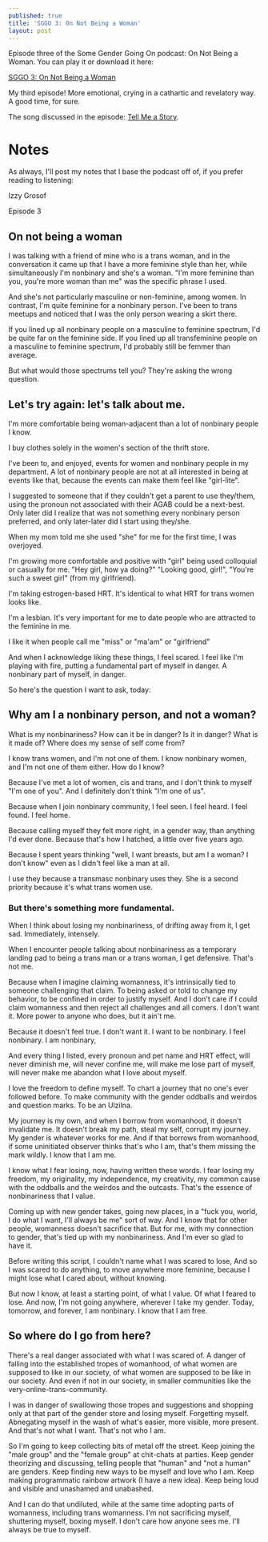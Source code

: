 ```yaml
---
published: true
title: 'SGGO 3: On Not Being a Woman'
layout: post
---
```


Episode three of the Some Gender Going On podcast:
On Not Being a Woman.
You can play it or download it here:

[SGGO 3: On Not Being a Woman](/assets/podcast/sggo-3-not-woman.mp3)

My third episode!
More emotional, crying in a cathartic and revelatory way. A good time, for sure.

The song discussed in the episode:
[Tell Me a Story](https://skylarkergil.bandcamp.com/album/tell-me-a-story).

# Notes

As always, I'll post my notes that I base the podcast off of, if you prefer reading to listening:

Izzy Grosof

Episode 3

## On not being a woman

I was talking with a friend of mine who is a trans woman, and in the conversation it came up that I have a more feminine style than her, while simultaneously I'm nonbinary and she's a woman. "I'm more feminine than you, you're more woman than me" was the specific phrase I used.

And she's not particularly masculine or non-feminine, among women. In contrast, I'm quite feminine for a nonbinary person. I've been to trans meetups and noticed that I was the only person wearing a skirt there.

If you lined up all nonbinary people on a masculine to feminine spectrum, I'd be quite far on the feminine side. If you lined up all transfeminine people on a masculine to feminine spectrum, I'd probably still be femmer than average.

But what would those spectrums tell you? They're asking the wrong question.

## Let's try again: let's talk about me.

I'm more comfortable being woman-adjacent than a lot of nonbinary people I know.

I buy clothes solely in the women's section of the thrift store.

I've been to, and enjoyed, events for women and nonbinary people in my department. A lot of nonbinary people are not at all interested in being at events like that, because the events can make them feel like "girl-lite".

I suggested to someone that if they couldn't get a parent to use they/them, using the pronoun not associated with their AGAB could be a next-best. Only later did I realize that was not something every nonbinary person preferred, and only later-later did I start using they/she.

When my mom told me she used "she" for me for the first time, I was overjoyed.

I'm growing more comfortable and positive with "girl" being used colloquial or casually for me. "Hey girl, how ya doing?" "Looking good, girl!", "You're such a sweet girl" (from my girlfriend).

I'm taking estrogen-based HRT. It's identical to what HRT for trans women looks like.

I'm a lesbian. It's very important for me to date people who are attracted to the feminine in me.

I like it when people call me "miss" or "ma'am" or "girlfriend"

And when I acknowledge liking these things, I feel scared. I feel like I'm playing with fire, putting a fundamental part of myself in danger. A nonbinary part of myself, in danger.

So here's the question I want to ask, today:

## Why am I a nonbinary person, and not a woman?

What is my nonbinariness? How can it be in danger? Is it in danger? What is it made of? Where does my sense of self come from?

I know trans women, and I'm not one of them. I know nonbinary women, and I'm not one of them either. How do I know?

Because I've met a lot of women, cis and trans, and I don't think to myself "I'm one of you". And I definitely don't think "I'm one of us".

Because when I join nonbinary community, I feel seen. I feel heard. I feel found. I feel home.

Because calling myself they felt more right, in a gender way, than anything I'd ever done. Because that's how I hatched, a little over five years ago.

Because I spent years thinking "well, I want breasts, but am I a woman? I don't know" even as I didn't feel like a man at all.

I use they because a transmasc nonbinary uses they. She is a second priority because it's what trans women use.

### But there's something more fundamental.

When I think about losing my nonbinariness, of drifting away from it, I get sad. Immediately, intensely.

When I encounter people talking about nonbinariness as a temporary landing pad to being a trans man or a trans woman, I get defensive. That's not me.

Because when I imagine claiming womanness, it's intrinsically tied to someone challenging that claim. To being asked or told to change my behavior, to be confined in order to justify myself. And I don't care if I could claim womanness and then reject all challenges and all comers. I don't want it. More power to anyone who does, but it ain't me.

Because it doesn't feel true. I don't want it. I want to be nonbinary. I feel nonbinary. I am nonbinary,

And every thing I listed, every pronoun and pet name and HRT effect, will never diminish me, will never confine me, will make me lose part of myself, will never make me abandon what I love about myself.

I love the freedom to define myself. To chart a journey that no one's ever followed before. To make community with the gender oddballs and weirdos and question marks. To be an Ulzilna.

My journey is my own, and when I borrow from womanhood, it doesn't invalidate me. It doesn't break my path, steal my self, corrupt my journey. My gender is whatever works for me. And if that borrows from womanhood, if some uninitiated observer thinks that's who I am, that's them missing the mark wildly. I know that I am me.

I know what I fear losing, now, having written these words. I fear losing my freedom, my originality, my independence, my creativity, my common cause with the oddballs and the weirdos and the outcasts. That's the essence of nonbinariness that I value.

Coming up with new gender takes, going new places, in a "fuck you, world, I do what I want, I'll always be me" sort of way. And I know that for other people, womanness doesn't sacrifice that. But for me, with my connection to gender, that's tied up with my nonbinariness. And I'm ever so glad to have it.

Before writing this script, I couldn't name what I was scared to lose, And so I was scared to do anything, to move anywhere more feminine, because I might lose what I cared about, without knowing.

But now I know, at least a starting point, of what I value. Of what I feared to lose. And now, I'm not going anywhere, wherever I take my gender. Today, tomorrow, and forever, I am nonbinary. I know that I am free.

## So where do I go from here?

There's a real danger associated with what I was scared of. A danger of falling into the established tropes of womanhood, of what women are supposed to like in our society, of what women are supposed to be like in our society. And even if not in our society, in smaller communities like the very-online-trans-community.

I was in danger of swallowing those tropes and suggestions and shopping only at that part of the gender store and losing myself. Forgetting myself. Abnegating myself in the wash of what's easier, more visible, more present. And that's not what I want. That's not who I am.

So I'm going to keep collecting bits of metal off the street. Keep joining the "male group" and the "female group" at chit-chats at parties. Keep gender theorizing and discussing, telling people that "human" and "not a human" are genders. Keep finding new ways to be myself and love who I am. Keep making programmatic rainbow artwork (I have a new idea). Keep being loud and visible and unashamed and unabashed.

And I can do that undiluted, while at the same time adopting parts of womanness, including trans womanness. I'm not sacrificing myself, shuttering myself, boxing myself. I don't care how anyone sees me. I'll always be true to myself.
